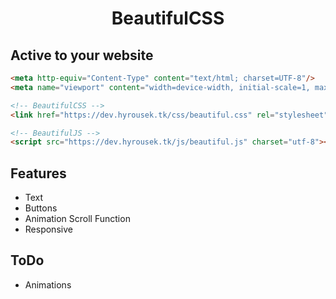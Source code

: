<div align="center">
   <h1>BeautifulCSS</h1>
 </div>

## Active to your website
```html
<meta http-equiv="Content-Type" content="text/html; charset=UTF-8"/>
<meta name="viewport" content="width=device-width, initial-scale=1, maximum-scale=1.0, user-scalable=no"/>

<!-- BeautifulCSS -->
<link href="https://dev.hyrousek.tk/css/beautiful.css" rel="stylesheet">

<!-- BeautifulJS -->
<script src="https://dev.hyrousek.tk/js/beautiful.js" charset="utf-8"></script>
```

## Features
 - Text
 - Buttons
 - Animation Scroll Function
 - Responsive

## ToDo
 - Animations
